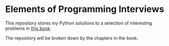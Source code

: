 # Elements of Programming Interviews

This repository stores my Python solutions to a selection of interesting problems in [this book](./epilight_python_new.pdf).

The repository will be broken down by the chapters in the book.

